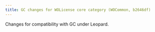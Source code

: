 ```yaml
---
title: GC changes for WOLicense core category (WOCommon, b2646df)
---
```


Changes for compatibility with GC under Leopard.
